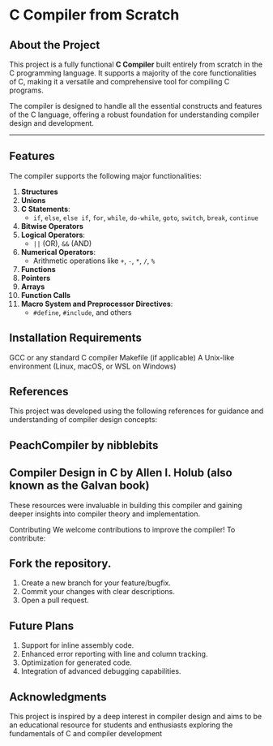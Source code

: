 # C Compiler from Scratch

## About the Project
This project is a fully functional **C Compiler** built entirely from scratch in the C programming language. It supports a majority of the core functionalities of C, making it a versatile and comprehensive tool for compiling C programs.

The compiler is designed to handle all the essential constructs and features of the C language, offering a robust foundation for understanding compiler design and development.

---

## Features
The compiler supports the following major functionalities:

1. **Structures**  
2. **Unions**  
3. **C Statements**:  
   - `if`, `else`, `else if`, `for`, `while`, `do-while`, `goto`, `switch`, `break`, `continue`  
4. **Bitwise Operators**  
5. **Logical Operators**:  
   - `||` (OR), `&&` (AND)  
6. **Numerical Operators**:  
   - Arithmetic operations like `+`, `-`, `*`, `/`, `%`  
7. **Functions**  
8. **Pointers**  
9. **Arrays**  
10. **Function Calls**  
11. **Macro System and Preprocessor Directives**:  
    - `#define`, `#include`, and others  

## Installation Requirements
GCC or any standard C compiler
Makefile (if applicable)
A Unix-like environment (Linux, macOS, or WSL on Windows)

## References
This project was developed using the following references for guidance and understanding of compiler design concepts:

## PeachCompiler by nibblebits
## Compiler Design in C by Allen I. Holub (also known as the Galvan book)
These resources were invaluable in building this compiler and gaining deeper insights into compiler theory and implementation.

Contributing
We welcome contributions to improve the compiler! To contribute:

## Fork the repository.
1. Create a new branch for your feature/bugfix.
2. Commit your changes with clear descriptions.
3. Open a pull request.

## Future Plans
1. Support for inline assembly code.
2. Enhanced error reporting with line and column tracking.
3. Optimization for generated code.
4. Integration of advanced debugging capabilities.

## Acknowledgments
This project is inspired by a deep interest in compiler design and aims to be an educational resource for students and enthusiasts exploring the fundamentals of C and compiler development
